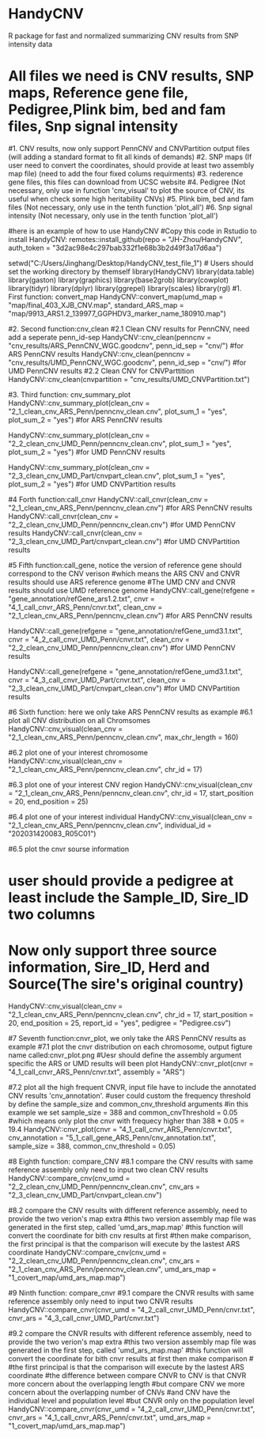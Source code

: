 # HandyCNV
R package for fast and normalized summarizing CNV results from SNP intensity data 

# All files we need is CNV results, SNP maps, Reference gene file, Pedigree,Plink bim, bed and fam files, Snp signal intensity
#1. CNV results, now only support PennCNV and CNVPartition output files (will adding a standard format to fit all kinds of demands)
#2. SNP maps (If user need to convert the coordinates, should provide at least two assembly map file) (need to add the four fixed colums requirments)
#3. rederence gene files, this files can download from UCSC website
#4. Pedigree (Not necessary, only use in function 'cnv_visual' to plot the source of CNV, its useful when check some high heritability CNVs)
#5. Plink bim, bed and fam files (Not necessary, only use in the tenth function 'plot_all')
#6. Snp signal intensity (Not necessary, only use in the tenth function 'plot_all')


#here is an example of how to use HandyCNV
#Copy this code in Rstudio to install HandyCNV: remotes::install_github(repo = "JH-Zhou/HandyCNV", auth_token = "3d2ac98e4c297bab332f1e68b3b2d49f3a17d6aa")


setwd("C:/Users/Jinghang/Desktop/HandyCNV_test_file_1") # Users should set the working directory by themself
library(HandyCNV)
library(data.table)
library(gaston)
library(graphics)
library(base2grob)
library(cowplot)
library(tidyr)
library(dplyr)
library(ggrepel)
library(scales)
library(rgl)
#1. First function: convert_map
HandyCNV::convert_map(umd_map = "map/final_403_XJB_CNV.map", 
                      standard_ARS_map = "map/9913_ARS1.2_139977_GGPHDV3_marker_name_180910.map")

#2. Second function:cnv_clean
#2.1 Clean CNV results for PennCNV, need add a seperate penn_id-sep
HandyCNV::cnv_clean(penncnv = "cnv_results/ARS_PennCNV_WGC.goodcnv", penn_id_sep = "cnv/") #for ARS PennCNV results
HandyCNV::cnv_clean(penncnv = "cnv_results/UMD_PennCNV_WGC.goodcnv", penn_id_sep = "cnv/") #for UMD PennCNV results
#2.2 Clean CNV for CNVParttition
HandyCNV::cnv_clean(cnvpartition = "cnv_results/UMD_CNVPartition.txt")

#3. Third function: cnv_summary_plot
HandyCNV::cnv_summary_plot(clean_cnv = "2_1_clean_cnv_ARS_Penn/penncnv_clean.cnv", 
                           plot_sum_1 = "yes",
                           plot_sum_2 = "yes") #for ARS PennCNV results

HandyCNV::cnv_summary_plot(clean_cnv = "2_2_clean_cnv_UMD_Penn/penncnv_clean.cnv", 
                           plot_sum_1 = "yes",
                           plot_sum_2 = "yes") #for UMD PennCNV results

HandyCNV::cnv_summary_plot(clean_cnv = "2_3_clean_cnv_UMD_Part/cnvpart_clean.cnv", 
                           plot_sum_1 = "yes",
                           plot_sum_2 = "yes") #for UMD CNVPartition results

#4 Forth function:call_cnvr
HandyCNV::call_cnvr(clean_cnv = "2_1_clean_cnv_ARS_Penn/penncnv_clean.cnv") #for ARS PennCNV results
HandyCNV::call_cnvr(clean_cnv = "2_2_clean_cnv_UMD_Penn/penncnv_clean.cnv") #for UMD PennCNV results
HandyCNV::call_cnvr(clean_cnv = "2_3_clean_cnv_UMD_Part/cnvpart_clean.cnv") #for UMD CNVPartition results

#5 Fifth function:call_gene, notice the version of reference gene should correspond to the CNV verison
#which means the ARS CNV and CNVR results should use ARS reference genome
#The UMD CNV and CNVR results should use UMD reference genome
HandyCNV::call_gene(refgene = "gene_annotation/refGene_ars1.2.txt", 
          cnvr = "4_1_call_cnvr_ARS_Penn/cnvr.txt", 
          clean_cnv = "2_1_clean_cnv_ARS_Penn/penncnv_clean.cnv") #for ARS PennCNV results

HandyCNV::call_gene(refgene = "gene_annotation/refGene_umd3.1.txt", 
                    cnvr = "4_2_call_cnvr_UMD_Penn/cnvr.txt", 
                    clean_cnv = "2_2_clean_cnv_UMD_Penn/penncnv_clean.cnv") #for UMD PennCNV results

HandyCNV::call_gene(refgene = "gene_annotation/refGene_umd3.1.txt",
                    cnvr = "4_3_call_cnvr_UMD_Part/cnvr.txt",
                    clean_cnv = "2_3_clean_cnv_UMD_Part/cnvpart_clean.cnv") #for UMD CNVPartition results

#6 Sixth function: here we only take ARS PennCNV results as example 
#6.1 plot all CNV distribution on all Chromsomes
HandyCNV::cnv_visual(clean_cnv = "2_1_clean_cnv_ARS_Penn/penncnv_clean.cnv", max_chr_length = 160)

#6.2 plot one of your interest chromosome 
HandyCNV::cnv_visual(clean_cnv = "2_1_clean_cnv_ARS_Penn/penncnv_clean.cnv", chr_id = 17)

#6.3 plot one of your interest CNV region 
HandyCNV::cnv_visual(clean_cnv = "2_1_clean_cnv_ARS_Penn/penncnv_clean.cnv", chr_id = 17, start_position = 20, end_position = 25)

#6.4 plot one of your interest individual
HandyCNV::cnv_visual(clean_cnv = "2_1_clean_cnv_ARS_Penn/penncnv_clean.cnv", individual_id = "202031420083_R05C01")

#6.5 plot the cnvr sourse information
# user should provide a pedigree at least include the Sample_ID, Sire_ID two columns
# Now only support three source information, Sire_ID, Herd and Source(The sire's original country)
HandyCNV::cnv_visual(clean_cnv = "2_1_clean_cnv_ARS_Penn/penncnv_clean.cnv", chr_id = 17, start_position = 20, end_position = 25, 
                     report_id = "yes", 
                     pedigree = "Pedigree.csv") 

#7 Seventh function:cnvr_plot, we only take the ARS PennCNV results as example
#7.1 plot the cnvr distribution on each chromosome, output figture name called:cnvr_plot.png
#Uesr should define the assembly argument specific the ARS or UMD results will been plot
HandyCNV::cnvr_plot(cnvr = "4_1_call_cnvr_ARS_Penn/cnvr.txt", assembly = "ARS")

#7.2 plot all the high frequent CNVR, input file have to include the annotated CNV results 'cnv_annotation'.
#user could custom the frequency threshold by define the sample_size and common_cnv_threshold arguments
#in this example we set sample_size = 388 and common_cnvThreshold = 0.05
#which means only plot the cnvr with frequecy higher than 388 * 0.05 = 19.4
HandyCNV::cnvr_plot(cnvr = "4_1_call_cnvr_ARS_Penn/cnvr.txt", 
                    cnv_annotation = "5_1_call_gene_ARS_Penn/cnv_annotation.txt", 
                    sample_size = 388, 
                    common_cnv_threshold = 0.05)

#8 Eighth function: compare_CNV
#8.1 compare the CNV results with same reference assembly only need to input two clean CNV results
HandyCNV::compare_cnv(cnv_umd = "2_2_clean_cnv_UMD_Penn/penncnv_clean.cnv", 
                      cnv_ars = "2_3_clean_cnv_UMD_Part/cnvpart_clean.cnv")

#8.2 compare the CNV results with different reference assembly, need to provide the two verion's map extra
#this two version assembly map file was generated in the first step, called 'umd_ars_map.map'
#this function will convert the coordinate for bith cnv results at first
#then make comparison, the first principal is that the comparison will execute by the lastest ARS coordinate
HandyCNV::compare_cnv(cnv_umd = "2_2_clean_cnv_UMD_Penn/penncnv_clean.cnv", 
                      cnv_ars = "2_1_clean_cnv_ARS_Penn/penncnv_clean.cnv",
                      umd_ars_map = "1_covert_map/umd_ars_map.map")


#9 Ninth function: compare_cnvr
#9.1 compare the CNVR results with same reference assembly only need to input two CNVR results
HandyCNV::compare_cnvr(cnvr_umd = "4_2_call_cnvr_UMD_Penn/cnvr.txt", 
                       cnvr_ars = "4_3_call_cnvr_UMD_Part/cnvr.txt")

#9.2 compare the CNVR results with different reference assembly, need to provide the two verion's map extra
#this two version assembly map file was generated in the first step, called 'umd_ars_map.map'
#this function will convert the coordinate for bith cnvr results at first then make comparison #
#the first principal is that the comparison will execute by the lastest ARS coordinate
#the difference between compare CNVR to CNV is that CNVR more concern about the overlapping length
#but compare CNV we more concern about the overlapping number of CNVs
#and CNV have the individual level and population level
#but CNVR only on the population level
HandyCNV::compare_cnvr(cnvr_umd = "4_2_call_cnvr_UMD_Penn/cnvr.txt", 
                       cnvr_ars = "4_1_call_cnvr_ARS_Penn/cnvr.txt", 
                       umd_ars_map = "1_covert_map/umd_ars_map.map")
